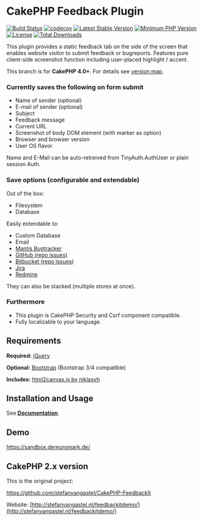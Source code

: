 # CakePHP Feedback Plugin

[![Build Status](https://api.travis-ci.com/dereuromark/cakephp-feedback.svg?branch=master)](https://travis-ci.com/dereuromark/cakephp-feedback)
[![codecov](https://codecov.io/gh/dereuromark/cakephp-feedback/branch/master/graph/badge.svg)](https://codecov.io/gh/dereuromark/cakephp-feedback)
[![Latest Stable Version](https://poser.pugx.org/dereuromark/cakephp-feedback/v/stable.svg)](https://packagist.org/packages/dereuromark/cakephp-feedback)
[![Minimum PHP Version](https://img.shields.io/badge/php-%3E%3D%207.2-8892BF.svg)](https://php.net/)
[![License](https://poser.pugx.org/dereuromark/cakephp-feedback/license.svg)](https://packagist.org/packages/dereuromark/cakephp-feedback)
[![Total Downloads](https://poser.pugx.org/dereuromark/cakephp-feedback/d/total.svg)](https://packagist.org/packages/dereuromark/cakephp-feedback)

This plugin provides a static feedback tab on the side of the screen that enables website visitor to submit feedback or bugreports.
Features pure client-side screenshot function including user-placed highlight / accent.

This branch is for **CakePHP 4.0+**. For details see [version map](https://github.com/dereuromark/cakephp-feedback/wiki#cakephp-version-map).

### Currently saves the following on form submit

* Name of sender (optional)
* E-mail of sender (optional)
* Subject
* Feedback message
* Current URL
* Screenshot of body DOM element (with marker as option)
* Browser and browser version
* User OS flavor

Name and E-Mail can be auto-retreived from TinyAuth.AuthUser or plain session Auth.

### Save options (configurable and extendable)

Out of the box:

* Filesystem
* Database

Easily extendable to:

* Custom Database
* Email
* [Mantis Bugtracker](http://www.mantisbt.org/)
* [GitHub (repo issues)](https://help.github.com/articles/github-glossary#issue)
* [Bitbucket (repo issues)](https://confluence.atlassian.com/display/BITBUCKET/Use+the+issue+tracker)
* [Jira](https://www.atlassian.com/software/jira)
* [Redmine](http://www.redmine.org)

They can also be stacked (multiple stores at once).

### Furthermore
* This plugin is CakePHP Security and Csrf component compatible.
* Fully localizable to your language.

## Requirements

**Required:** [jQuery](http://jquery.com/)

**Optional:** [Bootstrap](http://getbootstrap.com) (Bootstrap 3/4 compatible)

**Includes:** [html2canvas.js by niklasvh](https://github.com/niklasvh/html2canvas)

## Installation and Usage

See **[Documentation](docs/)**.

## Demo
https://sandbox.dereuromark.de/

## CakePHP 2.x version

This is the original project:

https://github.com/stefanvangastel/CakePHP-FeedbackIt

Website: [http://stefanvangastel.nl/feedbackitdemo/](http://stefanvangastel.nl/feedbackitdemo/)
